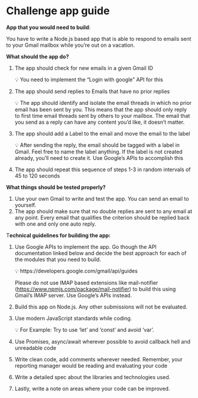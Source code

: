 # Challenge app guide

**App that you would need to build**:

You have to write a Node.js based app that is able to respond to emails sent to your Gmail mailbox while you’re out on a vacation. 

**What should the app do?**

1. The app should check for new emails in a given Gmail ID
    
    <aside>
    💡 You need to implement the “Login with google” API for this
    
    </aside>
    
2. The app should send replies to Emails that have no prior replies
    
    <aside>
    💡 The app should identify and isolate the email threads in which no prior email has been sent by you. This means that the app should only reply to first time email threads sent by others to your mailbox.
    The email that you send as a reply can have any content you’d like, it doesn’t matter.
    
    </aside>
    
3. The app should add a Label to the email and move the email to the label
    
    <aside>
    💡 After sending the reply, the email should be tagged with a label in Gmail. Feel free to name the label anything. If the label is not created already, you’ll need to create it. 
    Use Google’s APIs to accomplish this
    
    </aside>
    
4. The app should repeat this sequence of steps 1-3 in random intervals of 45 to 120 seconds

**What things should be tested properly?**

1. Use your own Gmail to write and test the app. You can send an email to yourself.
2. The app should make sure that no double replies are sent to any email at any point. Every email that qualifies the criterion should be replied back with one and only one auto reply.

T**echnical guidelines for building the app:**

1. Use Google APIs to implement the app. Go though the API documentation linked below and decide the best approach for each of the modules that you need to build.  
    
    <aside>
    💡 https://developers.google.com/gmail/api/guides
    
    Please do not use IMAP based extensions like mail-notifier (https://www.npmjs.com/package/mail-notifier) to build this using Gmail’s IMAP server. Use Google’s APIs instead.
    
    </aside>
    
2. Build this app on Node.js. Any other submissions will not be evaluated.
3. Use modern JavaScript standards while coding.
    
    <aside>
    💡 For Example:
    Try to use ‘let’ and ‘const’ and avoid ‘var’.
    
    </aside>
    
4. Use Promises, async/await wherever possible to avoid callback hell and unreadable code
5. Write clean code, add comments wherever needed. Remember, your reporting manager would be reading and evaluating your code
6. Write a detailed spec about the libraries and technologies used. 
7. Lastly, write a note on areas where your code can be improved.